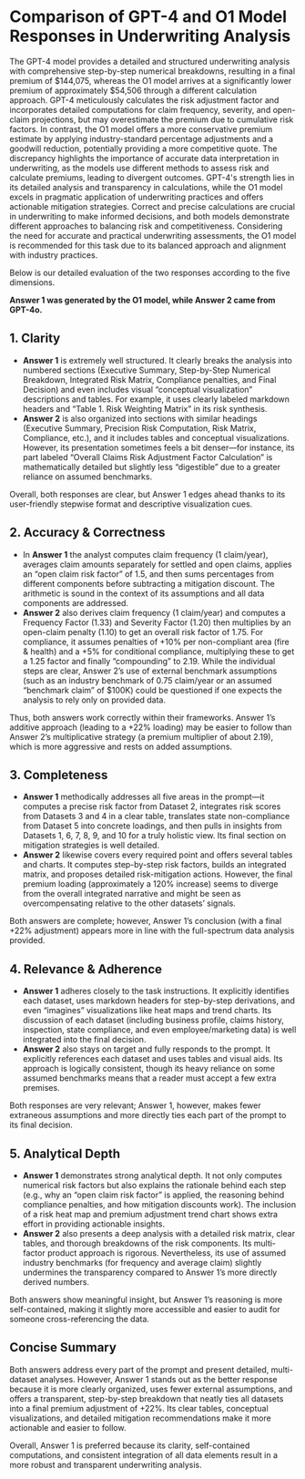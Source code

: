 # Comparison of GPT-4 and O1 Model Responses in Underwriting Analysis

The GPT-4 model provides a detailed and structured underwriting analysis with comprehensive step-by-step numerical breakdowns, resulting in a final premium of $144,075, whereas the O1 model arrives at a significantly lower premium of approximately $54,506 through a different calculation approach. GPT-4 meticulously calculates the risk adjustment factor and incorporates detailed computations for claim frequency, severity, and open-claim projections, but may overestimate the premium due to cumulative risk factors. In contrast, the O1 model offers a more conservative premium estimate by applying industry-standard percentage adjustments and a goodwill reduction, potentially providing a more competitive quote. The discrepancy highlights the importance of accurate data interpretation in underwriting, as the models use different methods to assess risk and calculate premiums, leading to divergent outcomes. GPT-4's strength lies in its detailed analysis and transparency in calculations, while the O1 model excels in pragmatic application of underwriting practices and offers actionable mitigation strategies. Correct and precise calculations are crucial in underwriting to make informed decisions, and both models demonstrate different approaches to balancing risk and competitiveness. Considering the need for accurate and practical underwriting assessments, the O1 model is recommended for this task due to its balanced approach and alignment with industry practices.

Below is our detailed evaluation of the two responses according to the five dimensions.

**Answer 1 was generated by the O1 model, while Answer 2 came from GPT-4o.**

## 1. Clarity

- **Answer 1** is extremely well structured. It clearly breaks the analysis into numbered sections (Executive Summary, Step-by-Step Numerical Breakdown, Integrated Risk Matrix, Compliance penalties, and Final Decision) and even includes visual “conceptual visualization” descriptions and tables. For example, it uses clearly labeled markdown headers and “Table 1. Risk Weighting Matrix” in its risk synthesis.
- **Answer 2** is also organized into sections with similar headings (Executive Summary, Precision Risk Computation, Risk Matrix, Compliance, etc.), and it includes tables and conceptual visualizations. However, its presentation sometimes feels a bit denser—for instance, its part labeled “Overall Claims Risk Adjustment Factor Calculation” is mathematically detailed but slightly less “digestible” due to a greater reliance on assumed benchmarks.

Overall, both responses are clear, but Answer 1 edges ahead thanks to its user-friendly stepwise format and descriptive visualization cues.

## 2. Accuracy & Correctness

- In **Answer 1** the analyst computes claim frequency (1 claim/year), averages claim amounts separately for settled and open claims, applies an “open claim risk factor” of 1.5, and then sums percentages from different components before subtracting a mitigation discount. The arithmetic is sound in the context of its assumptions and all data components are addressed.
- **Answer 2** also derives claim frequency (1 claim/year) and computes a Frequency Factor (1.33) and Severity Factor (1.20) then multiplies by an open-claim penalty (1.10) to get an overall risk factor of 1.75. For compliance, it assumes penalties of +10% per non-compliant area (fire & health) and a +5% for conditional compliance, multiplying these to get a 1.25 factor and finally “compounding” to 2.19. While the individual steps are clear, Answer 2’s use of external benchmark assumptions (such as an industry benchmark of 0.75 claim/year or an assumed “benchmark claim” of $100K) could be questioned if one expects the analysis to rely only on provided data.

Thus, both answers work correctly within their frameworks. Answer 1’s additive approach (leading to a +22% loading) may be easier to follow than Answer 2’s multiplicative strategy (a premium multiplier of about 2.19), which is more aggressive and rests on added assumptions.

## 3. Completeness

- **Answer 1** methodically addresses all five areas in the prompt—it computes a precise risk factor from Dataset 2, integrates risk scores from Datasets 3 and 4 in a clear table, translates state non-compliance from Dataset 5 into concrete loadings, and then pulls in insights from Datasets 1, 6, 7, 8, 9, and 10 for a truly holistic view. Its final section on mitigation strategies is well detailed.
- **Answer 2** likewise covers every required point and offers several tables and charts. It computes step-by-step risk factors, builds an integrated matrix, and proposes detailed risk-mitigation actions. However, the final premium loading (approximately a 120% increase) seems to diverge from the overall integrated narrative and might be seen as overcompensating relative to the other datasets’ signals.

Both answers are complete; however, Answer 1’s conclusion (with a final +22% adjustment) appears more in line with the full-spectrum data analysis provided.

## 4. Relevance & Adherence

- **Answer 1** adheres closely to the task instructions. It explicitly identifies each dataset, uses markdown headers for step-by-step derivations, and even “imagines” visualizations like heat maps and trend charts. Its discussion of each dataset (including business profile, claims history, inspection, state compliance, and even employee/marketing data) is well integrated into the final decision.
- **Answer 2** also stays on target and fully responds to the prompt. It explicitly references each dataset and uses tables and visual aids. Its approach is logically consistent, though its heavy reliance on some assumed benchmarks means that a reader must accept a few extra premises.

Both responses are very relevant; Answer 1, however, makes fewer extraneous assumptions and more directly ties each part of the prompt to its final decision.

## 5. Analytical Depth

- **Answer 1** demonstrates strong analytical depth. It not only computes numerical risk factors but also explains the rationale behind each step (e.g., why an “open claim risk factor” is applied, the reasoning behind compliance penalties, and how mitigation discounts work). The inclusion of a risk heat map and premium adjustment trend chart shows extra effort in providing actionable insights.
- **Answer 2** also presents a deep analysis with a detailed risk matrix, clear tables, and thorough breakdowns of the risk components. Its multi-factor product approach is rigorous. Nevertheless, its use of assumed industry benchmarks (for frequency and average claim) slightly undermines the transparency compared to Answer 1’s more directly derived numbers.

Both answers show meaningful insight, but Answer 1’s reasoning is more self-contained, making it slightly more accessible and easier to audit for someone cross-referencing the data.

## Concise Summary

Both answers address every part of the prompt and present detailed, multi-dataset analyses. However, Answer 1 stands out as the better response because it is more clearly organized, uses fewer external assumptions, and offers a transparent, step-by-step breakdown that neatly ties all datasets into a final premium adjustment of +22%. Its clear tables, conceptual visualizations, and detailed mitigation recommendations make it more actionable and easier to follow.

Overall, Answer 1 is preferred because its clarity, self-contained computations, and consistent integration of all data elements result in a more robust and transparent underwriting analysis.